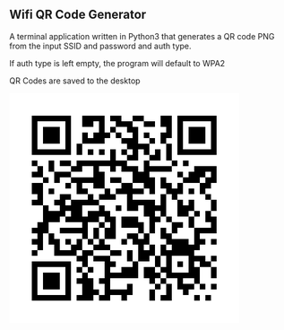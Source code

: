 ## Wifi QR Code Generator

A terminal application written in Python3 that generates a QR code PNG from the 
input SSID and password and auth type.

If auth type is left empty, the program will default to WPA2

QR Codes are saved to the desktop

![image](./images/thank_you_for_downloading_wifi_qr_code.png)

